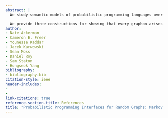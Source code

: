 ```yaml
---
abstract: |
  We study semantic models of probabilistic programming languages over graphs, and establish a connection to graphons from graph theory and combinatorics. We show that every well-behaved equational theory for our graph probabilistic programming language corresponds to a graphon, and conversely, every graphon arises in this way.

  We provide three constructions for showing that every graphon arises from an equational theory. The first is an abstract construction, using Markov categories and monoidal indeterminates. The second and third are more concrete. The second is in terms of traditional measure theoretic probability, which covers ‘black-and-white’ graphons. The third is in terms of probability monads on the nominal sets of Gabbay and Pitts. Specifically, we use a variation of nominal sets induced by the theory of graphs, which covers Erdős-Rényi graphons. In this way, we build new models of graph probabilistic programming from graphons.
author:
- Nate Ackerman
- Cameron E. Freer
- Younesse Kaddar
- Jacek Karwowski
- Sean Moss
- Daniel Roy
- Sam Staton
- Hongseok Yang
bibliography:
- bibliography.bib
citation-style: ieee
header-includes:
- 
- 
link-citations: true
reference-section-title: References
title: "Probabilistic Programming Interfaces for Random Graphs: Markov Categories, Graphons, and Nominal Sets"
---
```






